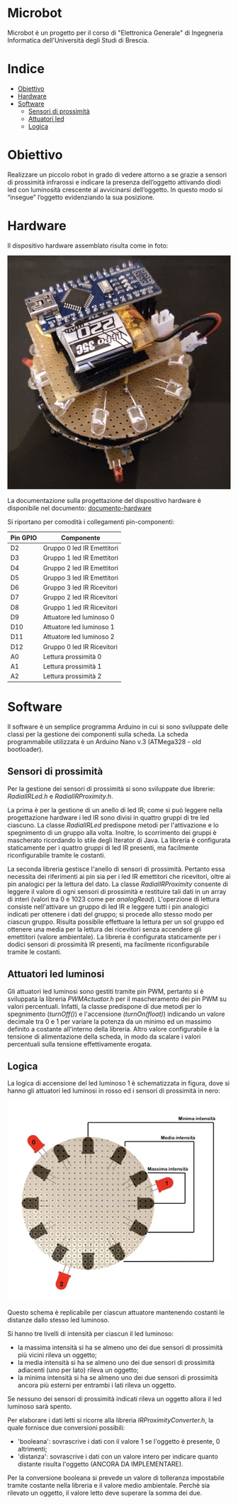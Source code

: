 # Microbot

Microbot è un progetto per il corso di "Elettronica Generale" di Ingegneria Informatica dell'Università degli Studi di Brescia.

# Indice

* [Obiettivo](#Obiettivo)
* [Hardware](#Hardware)
* [Software](#Software)
  * [Sensori di prossimità](#Sensori-di-prossimità)
  * [Attuatori led](#Attuatori-led)
  * [Logica](#Logica)
 
# Obiettivo

Realizzare un piccolo robot in grado di vedere attorno a se grazie a sensori di prossimità infrarossi e indicare la presenza dell’oggetto attivando diodi led con luminosità crescente al avvicinarsi dell’oggetto. In questo modo si “insegue” l’oggetto evidenziando la sua posizione.
 
# Hardware

Il dispositivo hardware assemblato risulta come in foto:
 
![foto-robot-assemblato](Assemblato.jpg)
 
La documentazione sulla progettazione del dispositivo hardware è disponibile nel documento:
[documento-hardware](https://drive.google.com/a/unibs.it/file/d/1IAKZe5GPROLx0t_q6jcOpM-mL6QxMnr6/view?usp=drivesdk)
 
Si riportano per comodità i collegamenti pin-componenti:
 
| Pin GPIO | Componente                 |
| -------- | -------------------------- |
| D2       | Gruppo 0 led IR Emettitori |
| D3       | Gruppo 1 led IR Emettitori |
| D4       | Gruppo 2 led IR Emettitori |
| D5       | Gruppo 3 led IR Emettitori |
| D6       | Gruppo 3 led IR Ricevitori |
| D7       | Gruppo 2 led IR Ricevitori |
| D8       | Gruppo 1 led IR Ricevitori |
| D9       | Attuatore led luminoso 0   |
| D10      | Attuatore led luminoso 1   |
| D11      | Attuatore led luminoso 2   |
| D12      | Gruppo 0 led IR Ricevitori |
| A0       | Lettura prossimità 0       |
| A1       | Lettura prossimità 1       |
| A2       | Lettura prossimità 2       |

# Software

Il software è un semplice programma Arduino in cui si sono sviluppate delle classi per la gestione dei componenti sulla scheda.
La scheda programmabile utilizzata è un Arduino Nano v.3 (ATMega328 - old bootloader).

## Sensori di prossimità

Per la gestione dei sensori di prossimità si sono sviluppate due librerie: _RadialIRLed.h_ e _RadialIRProximity.h_.

La prima è per la gestione di un anello di led IR; come si può leggere nella progettazione hardware i led IR sono divisi in quattro gruppi di tre led ciascuno. La classe _RadialIRLed_ predispone metodi per l'attivazione e lo spegnimento di un gruppo alla volta. Inoltre, lo scorrimento dei gruppi è mascherato ricordando lo stile degli Iterator di Java.
La libreria è configurata staticamente per i quattro gruppi di led IR presenti, ma facilmente riconfigurabile tramite le costanti.

La seconda libreria gestisce l'anello di sensori di prossimità. Pertanto essa necessita dei riferimenti ai pin sia per i led IR emettitori che ricevitori, oltre ai pin analogici per la lettura del dato.
La classe _RadialIRProximity_ consente di leggere il valore di ogni sensori di prossimità e restituire tali dati in un array di interi (valori tra 0 e 1023 come per _analogRead_). L'operzione di lettura consiste nell'attivare un gruppo di led IR e leggere tutti i pin analogici indicati per ottenere i dati del gruppo; si procede allo stesso modo per ciascun gruppo.
Risulta possibile effettuare la lettura per un sol gruppo ed ottenere una media per la lettura dei ricevitori senza accendere gli emettitori (valore ambientale).
La libreria è configurata staticamente per i dodici sensori di prossimità IR presenti, ma facilmente riconfigurabile tramite le costanti.

## Attuatori led luminosi

Gli attuatori led luminosi sono gestiti tramite pin PWM, pertanto si è sviluppata la libreria _PWMActuator.h_ per il mascheramento dei pin PWM su valori percentuali.
Infatti, la classe predispone di due metodi per lo spegnimento (_turnOff()_) e l'accensione (_turnOn(float)_) indicando un valore decimale tra 0 e 1 per variare la potenza da un minimo ed un massimo definito a costante all'interno della libreria. Altro valore configurabile è la tensione di alimentazione della scheda, in modo da scalare i valori percentuali sulla tensione effettivamente erogata.
 
## Logica

La logica di accensione del led luminoso 1 è schematizzata in figura, dove si hanno gli attuatori led luminosi in rosso ed i sensori di prossimità in nero:

![schema-accensione-led1](Schema_accensione_led1.JPG)

Questo schema è replicabile per ciascun attuatore mantenendo costanti le distanze dallo stesso led luminoso.

Si hanno tre livelli di intensità per ciascun il led luminoso:

* la massima intensità si ha se almeno uno dei due sensori di prossimità più vicini rileva un oggetto;
* la media intensità si ha se almeno uno dei due sensori di prossimità adiacenti (uno per lato) rileva un oggetto;
* la minima intensità si ha se almeno uno dei due sensori di prossimità ancora più esterni per entrambi i lati rileva un oggetto.

Se nessuno dei sensori di prossimità indicati rileva un oggetto allora il led luminoso sarà spento.

Per elaborare i dati letti si ricorre alla libreria _IRProximityConverter.h_, la quale fornisce due conversioni possibili:

* 'booleana': sovrascrive i dati con il valore 1 se l'oggetto è presente, 0 altrimenti;
* 'distanza': sovrascrive i dati con un valore intero per indicare quanto distante risulta l'oggetto (ANCORA DA IMPLEMENTARE).

Per la conversione booleana si prevede un valore di tolleranza impostabile tramite costante nella libreria e il valore medio ambientale. Perchè sia rilevato un oggetto, il valore letto deve superare la somma dei due.
